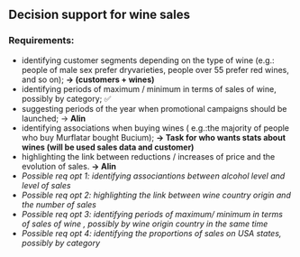 ## Decision support for wine sales

### Requirements: 
- identifying customer segments depending on the type of wine (e.g.: people of male sex prefer dryvarieties, people over 55 prefer red wines, and so on); **-> (customers + wines)**
- identifying periods of maximum / minimum in terms of sales of wine, possibly by category; ✅
- suggesting periods of the year when promotional campaigns should be launched; -> **Alin**
- identifying associations when buying wines ( e.g.:the majority of people who buy Murflatar bought Bucium);  **-> Task for who wants stats about wines (will be used sales data and customer)**
- highlighting the link between reductions / increases of price and the evolution of sales. **-> Alin**
- *Possible req opt 1: identifying associantions between alcohol level and level of sales*
- *Possible req opt 2: highlighting the link between wine country origin and the number of sales*
- *Possible req opt 3: identifying periods of maximum/ minimum in terms of sales of wine , possibly by wine origin country in the same time*
- *Possible req opt 4: identifying the proportions of sales on USA states, possibly by category*